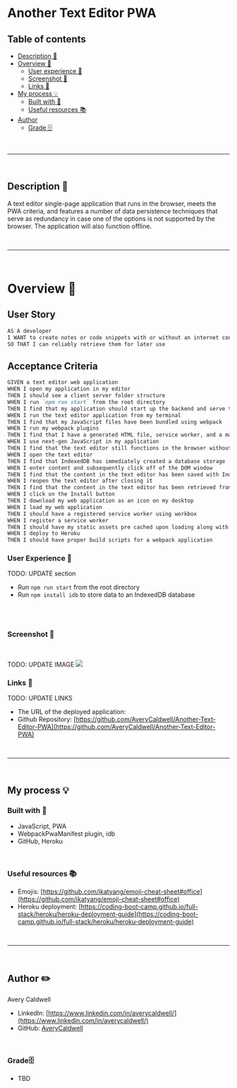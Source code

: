 # __Another Text Editor PWA__


## __Table of contents__

- [Description 📝](#description-📝)
- [Overview 📁](#overview-📁)
  - [User experience 👤](#user-experience-👤)
  - [Screenshot 📸](#screenshot-📸)
  - [Links 🔗](#links-🔗)
- [My process 💡](#my-process-💡)
  - [Built with 🔨](#built-with-🔨)
  - [Useful resources 📚](#useful-resources-📚)
- [Author](#author-✏️)
    - [Grade 🗄️](#grade-)

<br>
<hr>
<br>

## __Description 📝__

A text editor single-page application that runs in the browser, meets the PWA criteria, and features a number of data persistence techniques that serve as redundancy in case one of the options is not supported by the browser. The application will also function offline.

<br>
<hr>
<br> 

# __Overview 📁__


## User Story

```md
AS A developer
I WANT to create notes or code snippets with or without an internet connection
SO THAT I can reliably retrieve them for later use
```

## Acceptance Criteria

```md
GIVEN a text editor web application
WHEN I open my application in my editor
THEN I should see a client server folder structure
WHEN I run `npm run start` from the root directory
THEN I find that my application should start up the backend and serve the client
WHEN I run the text editor application from my terminal
THEN I find that my JavaScript files have been bundled using webpack
WHEN I run my webpack plugins
THEN I find that I have a generated HTML file, service worker, and a manifest file
WHEN I use next-gen JavaScript in my application
THEN I find that the text editor still functions in the browser without errors
WHEN I open the text editor
THEN I find that IndexedDB has immediately created a database storage
WHEN I enter content and subsequently click off of the DOM window
THEN I find that the content in the text editor has been saved with IndexedDB
WHEN I reopen the text editor after closing it
THEN I find that the content in the text editor has been retrieved from our IndexedDB
WHEN I click on the Install button
THEN I download my web application as an icon on my desktop
WHEN I load my web application
THEN I should have a registered service worker using workbox
WHEN I register a service worker
THEN I should have my static assets pre cached upon loading along with subsequent pages and static assets
WHEN I deploy to Heroku
THEN I should have proper build scripts for a webpack application
```

### __User Experience 👤__
 
 TODO: UPDATE section
 
 - Run `npm run start` from the root directory
 - Run `npm install idb` to store data to an IndexedDB database

<br>

<br>

### __Screenshot 📸__

​<br>

TODO: UPDATE IMAGE
![](./public/images/Screenshot.png)
​
​<br>

### __Links 🔗__
TODO: UPDATE LINKS
- The URL of the deployed application: 
- Github Repository: [https://github.com/AveryCaldwell/Another-Text-Editor-PWA](https://github.com/AveryCaldwell/Another-Text-Editor-PWA)

<br>
<hr>
<br>

##  __My process 💡__

###  Built with 🔨
- JavaScript, PWA
- WebpackPwaManifest plugin, idb
- GitHub, Heroku

<br>

###  __Useful resources 📚__

- Emojis: [https://github.com/ikatyang/emoji-cheat-sheet#office](https://github.com/ikatyang/emoji-cheat-sheet#office)
- Heroku deployment: [https://coding-boot-camp.github.io/full-stack/heroku/heroku-deployment-guide](https://coding-boot-camp.github.io/full-stack/heroku/heroku-deployment-guide)

<br>
<hr>
<br>


## __Author ✏️__
  Avery Caldwell
  - LinkedIn: [https://www.linkedin.com/in/averycaldwell/](https://www.linkedin.com/in/averycaldwell/)
  - GitHub: [AveryCaldwell](https://github.com/AveryCaldwell)


<br>


### __Grade🗄️__ 

- TBD